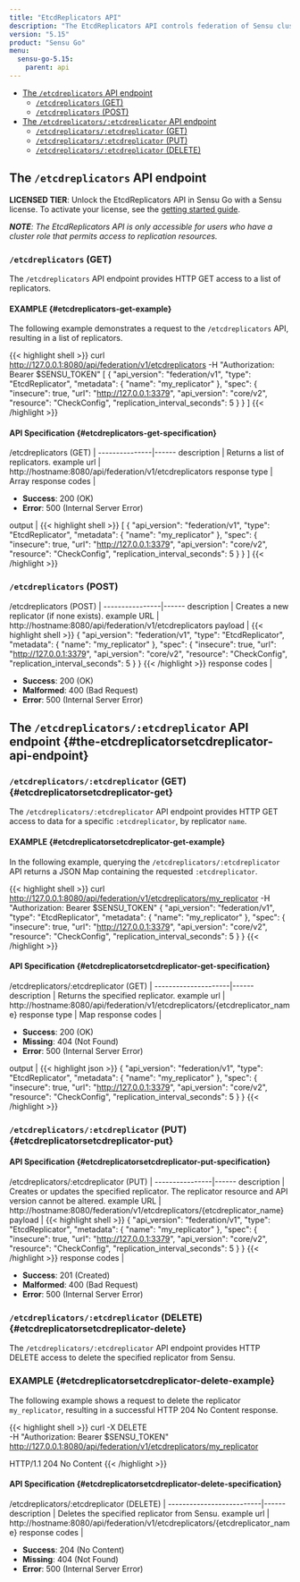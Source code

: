 ```yaml
---
title: "EtcdReplicators API"
description: "The EtcdReplicators API controls federation of Sensu clusters. Here’s a reference for the EtcdReplicators API in Sensu Go, including examples. Read on for the full reference."
version: "5.15"
product: "Sensu Go"
menu:
  sensu-go-5.15:
    parent: api
---
```


- [The `/etcdreplicators` API endpoint](#the-etcdreplicators-api-endpoint)
	- [`/etcdreplicators` (GET)](#etcdreplicators-get)
	- [`/etcdreplicators` (POST)](#etcdreplicators-post)
- [The `/etcdreplicators/:etcdreplicator` API endpoint](#the-etcdreplicatorsetcdreplicator-api-endpoint)
	- [`/etcdreplicators/:etcdreplicator` (GET)](#etcdreplicatorsetcdreplicator-get)
  - [`/etcdreplicators/:etcdreplicator` (PUT)](#etcdreplicatorsetcdreplicator-put)
  - [`/etcdreplicators/:etcdreplicator` (DELETE)](#etcdreplicatorsetcdreplicator-delete)

## The `/etcdreplicators` API endpoint

**LICENSED TIER**: Unlock the EtcdReplicators API in Sensu Go with a Sensu license. To activate your license, see the [getting started guide][1].

_**NOTE**: The EtcdReplicators API is only accessible for users who have a cluster role that permits access to replication resources._

### `/etcdreplicators` (GET)

The `/etcdreplicators` API endpoint provides HTTP GET access to a list of replicators.

#### EXAMPLE {#etcdreplicators-get-example}

The following example demonstrates a request to the `/etcdreplicators` API, resulting in a list of replicators.

{{< highlight shell >}}
curl http://127.0.0.1:8080/api/federation/v1/etcdreplicators -H "Authorization: Bearer $SENSU_TOKEN"
[
  {
    "api_version": "federation/v1",
    "type": "EtcdReplicator",
    "metadata": {
      "name": "my_replicator"
    },
    "spec": {
      "insecure": true,
      "url": "http://127.0.0.1:3379",
      "api_version": "core/v2",
      "resource": "CheckConfig",
      "replication_interval_seconds": 5
    }
  }
]
{{< /highlight >}}

#### API Specification {#etcdreplicators-get-specification}

/etcdreplicators (GET)  | 
---------------|------
description    | Returns a list of replicators.
example url    | http://hostname:8080/api/federation/v1/etcdreplicators
response type  | Array
response codes | <ul><li>**Success**: 200 (OK)</li><li>**Error**: 500 (Internal Server Error)</li></ul>
output         | {{< highlight shell >}}
[
  {
    "api_version": "federation/v1",
    "type": "EtcdReplicator",
    "metadata": {
      "name": "my_replicator"
    },
    "spec": {
      "insecure": true,
      "url": "http://127.0.0.1:3379",
      "api_version": "core/v2",
      "resource": "CheckConfig",
      "replication_interval_seconds": 5
    }
  }
]
{{< /highlight >}}

### `/etcdreplicators` (POST)

/etcdreplicators (POST) | 
----------------|------
description     | Creates a new replicator (if none exists).
example URL     | http://hostname:8080/api/federation/v1/etcdreplicators
payload         | {{< highlight shell >}}
{
  "api_version": "federation/v1",
  "type": "EtcdReplicator",
  "metadata": {
    "name": "my_replicator"
  },
  "spec": {
    "insecure": true,
    "url": "http://127.0.0.1:3379",
    "api_version": "core/v2",
    "resource": "CheckConfig",
    "replication_interval_seconds": 5
  }
}
{{< /highlight >}}
response codes  | <ul><li>**Success**: 200 (OK)</li><li>**Malformed**: 400 (Bad Request)</li><li>**Error**: 500 (Internal Server Error)</li></ul>

## The `/etcdreplicators/:etcdreplicator` API endpoint {#the-etcdreplicatorsetcdreplicator-api-endpoint}

### `/etcdreplicators/:etcdreplicator` (GET) {#etcdreplicatorsetcdreplicator-get}

The `/etcdreplicators/:etcdreplicator` API endpoint provides HTTP GET access to data for a specific `:etcdreplicator`, by replicator `name`.

#### EXAMPLE {#etcdreplicatorsetcdreplicator-get-example}

In the following example, querying the `/etcdreplicators/:etcdreplicator` API returns a JSON Map containing the requested `:etcdreplicator`.

{{< highlight shell >}}
curl http://127.0.0.1:8080/api/federation/v1/etcdreplicators/my_replicator -H "Authorization: Bearer $SENSU_TOKEN"
{
  "api_version": "federation/v1",
  "type": "EtcdReplicator",
  "metadata": {
    "name": "my_replicator"
  },
  "spec": {
    "insecure": true,
    "url": "http://127.0.0.1:3379",
    "api_version": "core/v2",
    "resource": "CheckConfig",
    "replication_interval_seconds": 5
  }
}
{{< /highlight >}}

#### API Specification {#etcdreplicatorsetcdreplicator-get-specification}

/etcdreplicators/:etcdreplicator (GET) | 
---------------------|------
description          | Returns the specified replicator.
example url          | http://hostname:8080/api/federation/v1/etcdreplicators/{etcdreplicator_name}
response type        | Map
response codes       | <ul><li>**Success**: 200 (OK)</li><li> **Missing**: 404 (Not Found)</li><li>**Error**: 500 (Internal Server Error)</li></ul>
output               | {{< highlight json >}}
{
  "api_version": "federation/v1",
  "type": "EtcdReplicator",
  "metadata": {
    "name": "my_replicator"
  },
  "spec": {
    "insecure": true,
    "url": "http://127.0.0.1:3379",
    "api_version": "core/v2",
    "resource": "CheckConfig",
    "replication_interval_seconds": 5
  }
}
{{< /highlight >}}

### `/etcdreplicators/:etcdreplicator` (PUT) {#etcdreplicatorsetcdreplicator-put}

#### API Specification {#etcdreplicatorsetcdreplicator-put-specification}

/etcdreplicators/:etcdreplicator (PUT) | 
----------------|------
description     | Creates or updates the specified replicator. The replicator resource and API version cannot be altered.
example URL     | http://hostname:8080/federation/v1/etcdreplicators/{etcdreplicator_name}
payload         | {{< highlight shell >}}
{
  "api_version": "federation/v1",
  "type": "EtcdReplicator",
  "metadata": {
    "name": "my_replicator"
  },
  "spec": {
    "insecure": true,
    "url": "http://127.0.0.1:3379",
    "api_version": "core/v2",
    "resource": "CheckConfig",
    "replication_interval_seconds": 5
  }
}
{{< /highlight >}}
response codes  | <ul><li>**Success**: 201 (Created)</li><li>**Malformed**: 400 (Bad Request)</li><li>**Error**: 500 (Internal Server Error)</li></ul>

### `/etcdreplicators/:etcdreplicator` (DELETE) {#etcdreplicatorsetcdreplicator-delete}

The `/etcdreplicators/:etcdreplicator` API endpoint provides HTTP DELETE access to delete the specified replicator from Sensu.

### EXAMPLE {#etcdreplicatorsetcdreplicator-delete-example}

The following example shows a request to delete the replicator `my_replicator`, resulting in a successful HTTP 204 No Content response.

{{< highlight shell >}}
curl -X DELETE \
-H "Authorization: Bearer $SENSU_TOKEN" \
http://127.0.0.1:8080/api/federation/v1/etcdreplicators/my_replicator

HTTP/1.1 204 No Content
{{< /highlight >}}

#### API Specification {#etcdreplicatorsetcdreplicator-delete-specification}

/etcdreplicators/:etcdreplicator (DELETE) | 
--------------------------|------
description               | Deletes the specified replicator from Sensu.
example url               | http://hostname:8080/api/federation/v1/etcdreplicators/{etcdreplicator_name}
response codes            | <ul><li>**Success**: 204 (No Content)</li><li>**Missing**: 404 (Not Found)</li><li>**Error**: 500 (Internal Server Error)</li></ul>


[1]: /../../getting-started/enterprise/

